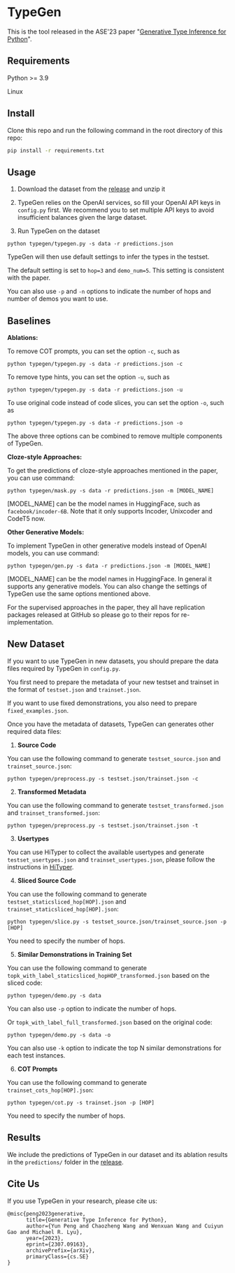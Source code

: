 # TypeGen

This is the tool released in the ASE'23 paper "[Generative Type Inference for Python](https://arxiv.org/abs/2307.09163)".

## Requirements

Python >= 3.9

Linux

## Install

Clone this repo and run the following command in the root directory of this repo:

```sh
pip install -r requirements.txt
```

## Usage

1. Download the dataset from the [release](https://github.com/JohnnyPeng18/TypeGen/releases/tag/data) and unzip it

2. TypeGen relies on the OpenAI services, so fill your OpenAI API keys in `config.py` first. We recommend you to set multiple API keys to avoid insufficient balances given the large dataset.
3. Run TypeGen on the dataset

```
python typegen/typegen.py -s data -r predictions.json 
```

TypeGen will then use default settings to infer the types in the testset.

The default setting is set to `hop=3` and `demo_num=5`. This setting is consistent with the paper. 

You can also use `-p` and `-n` options to indicate the number of hops and number of demos you want to use.

## Baselines

**Ablations:**

To remove COT prompts, you can set the option `-c`, such as

```
python typegen/typegen.py -s data -r predictions.json -c
```

To remove type hints, you can set the option `-u`, such as

```
python typegen/typegen.py -s data -r predictions.json -u
```

To use original code instead of code slices, you can set the option `-o`, such as

```
python typegen/typegen.py -s data -r predictions.json -o
```

The above three options can be combined to remove multiple components of TypeGen.

**Cloze-style Approaches:**

To get the predictions of cloze-style approaches mentioned in the paper, you can use command:

```
python typegen/mask.py -s data -r predictions.json -m [MODEL_NAME]
```

[MODEL_NAME] can be the model names in HuggingFace, such as `facebook/incoder-6B`. Note that it only supports Incoder, Unixcoder and CodeT5 now.

**Other Generative Models:**

To implement TypeGen in other generative models instead of OpenAI models, you can use command:

```
python typegen/gen.py -s data -r predictions.json -m [MODEL_NAME]
```

[MODEL_NAME] can be the model names in HuggingFace. In general it supports any generative models. You can also change the settings of TypeGen use the same options mentioned above.

For the supervised approaches in the paper, they all have replication packages released at GitHub so please go to their repos for re-implementation.

## New Dataset

If you want to use TypeGen in new datasets, you should prepare the data files required by TypeGen in `config.py`.

You first need to prepare the metadata of your new testset and trainset in the format of `testset.json` and `trainset.json`.

If you want to use fixed demonstrations, you also need to prepare `fixed_examples.json`.

Once you have the metadata of datasets, TypeGen can generates other required data files:

1. **Source Code**

You can use the following command to generate `testset_source.json` and `trainset_source.json`:

```
python typegen/preprocess.py -s testset.json/trainset.json -c
```

2. **Transformed Metadata**

You can use the following command to generate `testset_transformed.json` and `trainset_transformed.json`:

```
python typegen/preprocess.py -s testset.json/trainset.json -t
```

3. **Usertypes**

You can use HiTyper to collect the available usertypes and generate `testset_usertypes.json` and `trainset_usertypes.json`, please follow the instructions in [HiTyper](https://github.com/JohnnyPeng18/HiTyper).

4. **Sliced Source Code**

You can use the following command to generate `testset_staticsliced_hop[HOP].json` and `trainset_staticsliced_hop[HOP].json`:

```
python typegen/slice.py -s testset_source.json/trainset_source.json -p [HOP]
```

You need to specify the number of hops.

5. **Similar Demonstrations in Training Set**

You can use the following command to generate `topk_with_label_staticsliced_hopHOP_transformed.json` based on the sliced code:

```
python typegen/demo.py -s data 
```

You can also use `-p` option to indicate the number of hops.

Or `topk_with_label_full_transformed.json` based on the original code:

```
python typegen/demo.py -s data -o
```

You can also use `-k` option to indicate the top N similar demonstrations for each test instances.

6. **COT Prompts**

You can use the following command to generate `trainset_cots_hop[HOP].json`:

```
python typegen/cot.py -s trainset.json -p [HOP]
```

You need to specify the number of hops.

## Results

We include the predictions of TypeGen in our dataset and its ablation results in the `predictions/` folder in the [release](https://github.com/JohnnyPeng18/TypeGen/releases/tag/data).

## Cite Us

If you use TypeGen in your research, please cite us:

```
@misc{peng2023generative,
      title={Generative Type Inference for Python}, 
      author={Yun Peng and Chaozheng Wang and Wenxuan Wang and Cuiyun Gao and Michael R. Lyu},
      year={2023},
      eprint={2307.09163},
      archivePrefix={arXiv},
      primaryClass={cs.SE}
}
```

